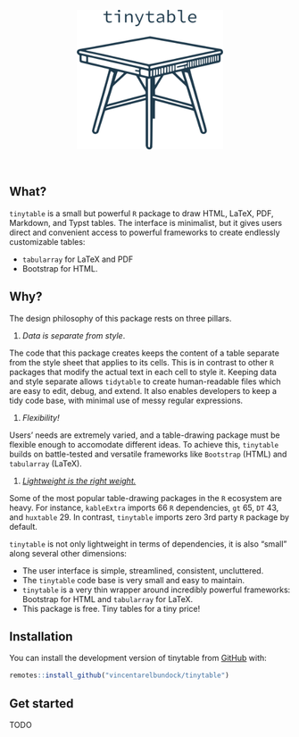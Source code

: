 

<p align="center">
<img src="man/figures/tinytable_logo.png" height = "250" class = "center">
</p>

<br> <!-- badges: start --> <!-- badges: end -->

## What?

`tinytable` is a small but powerful `R` package to draw HTML, LaTeX,
PDF, Markdown, and Typst tables. The interface is minimalist, but it
gives users direct and convenient access to powerful frameworks to
create endlessly customizable tables:

-   `tabularray` for LaTeX and PDF
-   Bootstrap for HTML.

## Why?

The design philosophy of this package rests on three pillars.

1.  *Data is separate from style*.

The code that this package creates keeps the content of a table separate
from the style sheet that applies to its cells. This is in contrast to
other `R` packages that modify the actual text in each cell to style it.
Keeping data and style separate allows `tidytable` to create
human-readable files which are easy to edit, debug, and extend. It also
enables developers to keep a tidy code base, with minimal use of messy
regular expressions.

1.  *Flexibility!*

Users’ needs are extremely varied, and a table-drawing package must be
flexible enough to accomodate different ideas. To achieve this,
`tinytable` builds on battle-tested and versatile frameworks like
`Bootstrap` (HTML) and `tabularray` (LaTeX).

1.  [*Lightweight is the right weight.*](https://www.tinyverse.org/)

Some of the most popular table-drawing packages in the `R` ecosystem are
heavy. For instance, `kableExtra` imports 66 `R` dependencies, `gt` 65,
`DT` 43, and `huxtable` 29. In contrast, `tinytable` imports zero 3rd
party `R` package by default.

`tinytable` is not only lightweight in terms of dependencies, it is also
“small” along several other dimensions:

-   The user interface is simple, streamlined, consistent, uncluttered.
-   The `tinytable` code base is very small and easy to maintain.
-   `tinytable` is a very thin wrapper around incredibly powerful
    frameworks: Bootstrap for HTML and `tabularray` for LaTeX.
-   This package is free. Tiny tables for a tiny price!

## Installation

You can install the development version of tinytable from
[GitHub](https://github.com/) with:

``` r
remotes::install_github("vincentarelbundock/tinytable")
```

## Get started

TODO
